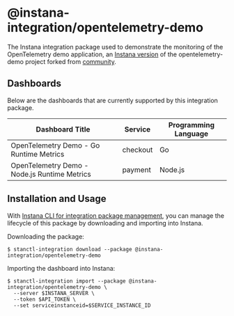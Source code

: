 # @instana-integration/opentelemetry-demo

The Instana integration package used to demonstrate the monitoring of the OpenTelemetry demo application, an [Instana version](https://github.com/instana/opentelemetry-demo) of the opentelemetry-demo project forked from [community](https://github.com/open-telemetry/opentelemetry-demo).

## Dashboards

Below are the dashboards that are currently supported by this integration package.

| Dashboard Title    | Service   |  Programming Language     |
|-------------------|--------|-----------------------|
| OpenTelemetry Demo - Go Runtime Metrics   | checkout | Go          |
| OpenTelemetry Demo - Node.js Runtime Metrics   | payment | Node.js   |

## Installation and Usage

With [Instana CLI for integration package management](https://github.com/instana/observability-as-code?tab=readme-ov-file#instana-cli-for-integration-package-management), you can manage the lifecycle of this package by downloading and importing into Instana.

Downloading the package:

```shell
$ stanctl-integration download --package @instana-integration/opentelemetry-demo
```

Importing the dashboard into Instana:

```shell
$ stanctl-integration import --package @instana-integration/opentelemetry-demo \
  --server $INSTANA_SERVER \
  --token $API_TOKEN \
  --set serviceinstanceid=$SERVICE_INSTANCE_ID
```
